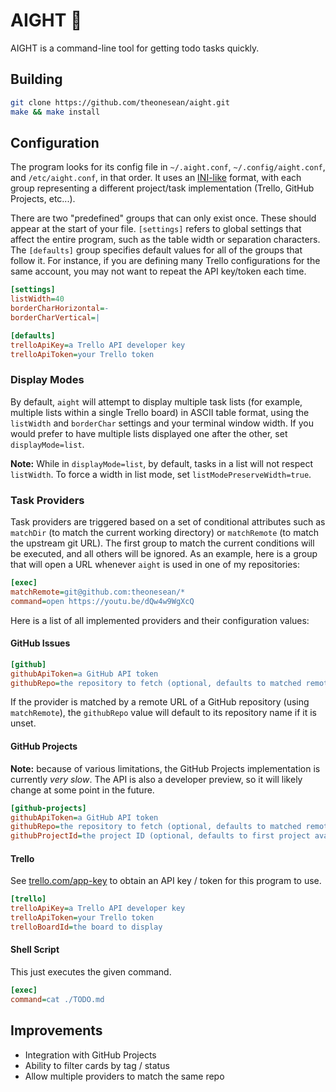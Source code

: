 # AIGHT 🤠

AIGHT is a command-line tool for getting todo tasks quickly.

## Building

```bash
git clone https://github.com/theonesean/aight.git
make && make install
```

## Configuration

The program looks for its config file in `~/.aight.conf`, `~/.config/aight.conf`, and `/etc/aight.conf`, in that order. It uses an [INI-like](https://github.com/FreeSlave/inilike) format, with each group representing a different project/task implementation (Trello, GitHub Projects, etc...).

There are two "predefined" groups that can only exist once. These should appear at the start of your file. `[settings]` refers to global settings that affect the entire program, such as the table width or separation characters. The `[defaults]` group specifies default values for all of the groups that follow it. For instance, if you are defining many Trello configurations for the same account, you may not want to repeat the API key/token each time.

```ini
[settings]
listWidth=40
borderCharHorizontal=-
borderCharVertical=|

[defaults]
trelloApiKey=a Trello API developer key
trelloApiToken=your Trello token
```

### Display Modes

By default, `aight` will attempt to display multiple task lists (for example, multiple lists within a single Trello board) in ASCII table format, using the `listWidth` and `borderChar` settings and your terminal window width. If you would prefer to have multiple lists displayed one after the other, set `displayMode=list`.

**Note:** While in `displayMode=list`, by default, tasks in a list will not respect `listWidth`. To force a width in list mode, set `listModePreserveWidth=true`.

### Task Providers

Task providers are triggered based on a set of conditional attributes such as `matchDir` (to match the current working directory) or `matchRemote` (to match the upstream git URL). The first group to match the current conditions will be executed, and all others will be ignored. As an example, here is a group that will open a URL whenever `aight` is used in one of my repositories:

```ini
[exec]
matchRemote=git@github.com:theonesean/*
command=open https://youtu.be/dQw4w9WgXcQ
```

Here is a list of all implemented providers and their configuration values:

#### GitHub Issues

```ini
[github]
githubApiToken=a GitHub API token
githubRepo=the repository to fetch (optional, defaults to matched remote URL)
```

If the provider is matched by a remote URL of a GitHub repository (using `matchRemote`), the `githubRepo` value will default to its repository name if it is unset.

#### GitHub Projects

**Note:** because of various limitations, the GitHub Projects implementation is currently _very slow_. The API is also a developer preview, so it will likely change at some point in the future.

```ini
[github-projects]
githubApiToken=a GitHub API token
githubRepo=the repository to fetch (optional, defaults to matched remote URL)
githubProjectId=the project ID (optional, defaults to first project available)
```

#### Trello

See [trello.com/app-key](https://trello.com/app-key) to obtain an API key / token for this program to use.

```ini
[trello]
trelloApiKey=a Trello API developer key
trelloApiToken=your Trello token
trelloBoardId=the board to display
```

#### Shell Script

This just executes the given command.

```ini
[exec]
command=cat ./TODO.md
```

## Improvements

* Integration with GitHub Projects
* Ability to filter cards by tag / status
* Allow multiple providers to match the same repo
